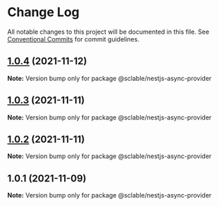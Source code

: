 # Change Log

All notable changes to this project will be documented in this file.
See [Conventional Commits](https://conventionalcommits.org) for commit guidelines.

## [1.0.4](https://github.com/sclable/nestjs-libs/compare/@sclable/nestjs-async-provider@1.0.3...@sclable/nestjs-async-provider@1.0.4) (2021-11-12)

**Note:** Version bump only for package @sclable/nestjs-async-provider





## [1.0.3](https://github.com/sclable/nestjs-libs/compare/@sclable/nestjs-async-provider@1.0.2...@sclable/nestjs-async-provider@1.0.3) (2021-11-11)

**Note:** Version bump only for package @sclable/nestjs-async-provider





## [1.0.2](https://github.com/sclable/nestjs-libs/compare/@sclable/nestjs-async-provider@1.0.1...@sclable/nestjs-async-provider@1.0.2) (2021-11-11)

**Note:** Version bump only for package @sclable/nestjs-async-provider





## 1.0.1 (2021-11-09)

**Note:** Version bump only for package @sclable/nestjs-async-provider

